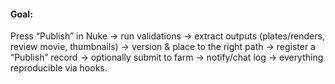 #### Goal: 
Press “Publish” in Nuke → run validations → extract outputs (plates/renders, review movie, thumbnails) → 
version & place to the right path → register a “Publish” record → optionally submit to farm → notify/chat log → 
everything reproducible via hooks.
